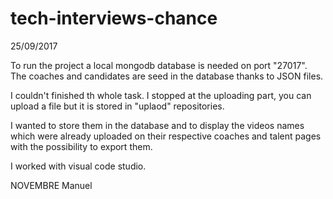 # tech-interviews-chance

25/09/2017

To run the project a local mongodb database is needed on port "27017". 
The coaches and candidates are seed in the database thanks to JSON files.

I couldn't finished th whole task.
I stopped at the uploading part, you can upload a file but it is stored in "uplaod" repositories.

I wanted to store them in the database and to display the videos names which were already uploaded on their respective coaches and talent pages with the possibility to export them.

I worked with visual code studio.

NOVEMBRE Manuel

